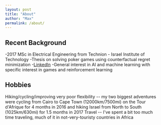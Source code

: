```yaml
---
layout: post
title: "About"
author: "Max"
permalink: /about/
---
```


## Recent Background
-2017 MSc in Electrical Engineering from Technion - Israel Institute of Technology
-Thesis on solving poker games using counterfactual regret minimization
-[LinkedIn](https://www.linkedin.com/in/maxchiswick/)
-General interest in AI and machine learning with specific interest in games and reinforcement learning

## Hobbies
Hiking/cycling/improving very poor flexibility -- my two biggest adventures were cycling from Cairo to Cape Town (12000km/7500mi) on the Tour d'Afrique for 4 months in 2016 and hiking Israel from North to South (1025km/630mi) for 1.5 months in 2017
Travel -- I've spent a bit too much time traveling, much of it in not-very-touristy countries in Africa

